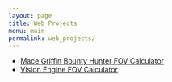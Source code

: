 ```yaml
---
layout: page
title: Web Projects
menu: main
permalink: web_projects/
---
```


* [Mace Griffin Bounty Hunter FOV Calculator](mace_griffin_fov_calculator/)
* [Vision Engine FOV Calculator](vision_fov_calculator/)
